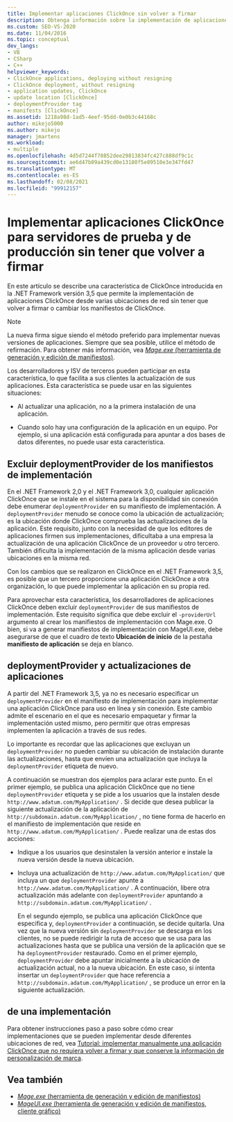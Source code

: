 ```yaml
---
title: Implementar aplicaciones ClickOnce sin volver a firmar
description: Obtenga información sobre la implementación de aplicaciones ClickOnce desde varias ubicaciones de red sin tener que volver a firmar o cambiar los manifiestos de ClickOnce.
ms.custom: SEO-VS-2020
ms.date: 11/04/2016
ms.topic: conceptual
dev_langs:
- VB
- CSharp
- C++
helpviewer_keywords:
- ClickOnce applications, deploying without resigning
- ClickOnce deployment, without resigning
- application updates, ClickOnce
- update location [ClickOnce]
- deploymentProvider tag
- manifests [ClickOnce]
ms.assetid: 1218a98d-1ad5-4eef-95dd-0e0b3c44168c
author: mikejo5000
ms.author: mikejo
manager: jmartens
ms.workload:
- multiple
ms.openlocfilehash: 4d5d7244f70852dee29813834fc427c888df9c1c
ms.sourcegitcommit: ae6d47b09a439cd0e13180f5e89510e3e347fd47
ms.translationtype: MT
ms.contentlocale: es-ES
ms.lasthandoff: 02/08/2021
ms.locfileid: "99912157"
---
```

# <a name="deploy-clickonce-applications-for-testing-and-production-servers-without-resigning"></a>Implementar aplicaciones ClickOnce para servidores de prueba y de producción sin tener que volver a firmar
En este artículo se describe una característica de ClickOnce introducida en la .NET Framework versión 3,5 que permite la implementación de aplicaciones ClickOnce desde varias ubicaciones de red sin tener que volver a firmar o cambiar los manifiestos de ClickOnce.

> [!NOTE]
> La nueva firma sigue siendo el método preferido para implementar nuevas versiones de aplicaciones. Siempre que sea posible, utilice el método de refirmación. Para obtener más información, vea [ *Mage.exe* (herramienta de generación y edición de manifiestos)](/dotnet/framework/tools/mage-exe-manifest-generation-and-editing-tool).

 Los desarrolladores y ISV de terceros pueden participar en esta característica, lo que facilita a sus clientes la actualización de sus aplicaciones. Esta característica se puede usar en las siguientes situaciones:

- Al actualizar una aplicación, no a la primera instalación de una aplicación.

- Cuando solo hay una configuración de la aplicación en un equipo. Por ejemplo, si una aplicación está configurada para apuntar a dos bases de datos diferentes, no puede usar esta característica.

## <a name="exclude-deploymentprovider-from-deployment-manifests"></a>Excluir deploymentProvider de los manifiestos de implementación
 En el .NET Framework 2,0 y el .NET Framework 3,0, cualquier aplicación ClickOnce que se instale en el sistema para la disponibilidad sin conexión debe enumerar `deploymentProvider` en su manifiesto de implementación. A `deploymentProvider` menudo se conoce como la ubicación de actualización; es la ubicación donde ClickOnce comprueba las actualizaciones de la aplicación. Este requisito, junto con la necesidad de que los editores de aplicaciones firmen sus implementaciones, dificultaba a una empresa la actualización de una aplicación ClickOnce de un proveedor u otro tercero. También dificulta la implementación de la misma aplicación desde varias ubicaciones en la misma red.

 Con los cambios que se realizaron en ClickOnce en el .NET Framework 3,5, es posible que un tercero proporcione una aplicación ClickOnce a otra organización, lo que puede implementar la aplicación en su propia red.

 Para aprovechar esta característica, los desarrolladores de aplicaciones ClickOnce deben excluir `deploymentProvider` de sus manifiestos de implementación. Este requisito significa que debe excluir el `-providerUrl` argumento al crear los manifiestos de implementación con Mage.exe. O bien, si va a generar manifiestos de implementación con MageUI.exe, debe asegurarse de que el cuadro de texto **Ubicación de inicio** de la pestaña **manifiesto de aplicación** se deja en blanco.

## <a name="deploymentprovider-and-application-updates"></a>deploymentProvider y actualizaciones de aplicaciones
 A partir del .NET Framework 3,5, ya no es necesario especificar un `deploymentProvider` en el manifiesto de implementación para implementar una aplicación ClickOnce para uso en línea y sin conexión. Este cambio admite el escenario en el que es necesario empaquetar y firmar la implementación usted mismo, pero permitir que otras empresas implementen la aplicación a través de sus redes.

 Lo importante es recordar que las aplicaciones que excluyan un `deploymentProvider` no pueden cambiar su ubicación de instalación durante las actualizaciones, hasta que envíen una actualización que incluya la `deploymentProvider` etiqueta de nuevo.

 A continuación se muestran dos ejemplos para aclarar este punto. En el primer ejemplo, se publica una aplicación ClickOnce que no tiene `deploymentProvider` etiqueta y se pide a los usuarios que la instalen desde `http://www.adatum.com/MyApplication/` . Si decide que desea publicar la siguiente actualización de la aplicación de `http://subdomain.adatum.com/MyApplication/` , no tiene forma de hacerlo en el manifiesto de implementación que reside en `http://www.adatum.com/MyApplication/` . Puede realizar una de estas dos acciones:

- Indique a los usuarios que desinstalen la versión anterior e instale la nueva versión desde la nueva ubicación.

- Incluya una actualización de `http://www.adatum.com/MyApplication/` que incluya un que `deploymentProvider` apunte a `http://www.adatum.com/MyApplication/` . A continuación, libere otra actualización más adelante con `deploymentProvider` apuntando a `http://subdomain.adatum.com/MyApplication/` .

  En el segundo ejemplo, se publica una aplicación ClickOnce que especifica y, `deploymentProvider` a continuación, se decide quitarla. Una vez que la nueva versión sin `deploymentProvider` se descarga en los clientes, no se puede redirigir la ruta de acceso que se usa para las actualizaciones hasta que se publica una versión de la aplicación que se ha `deploymentProvider` restaurado. Como en el primer ejemplo, `deploymentProvider` debe apuntar inicialmente a la ubicación de actualización actual, no a la nueva ubicación. En este caso, si intenta insertar un `deploymentProvider` que hace referencia a `http://subdomain.adatum.com/MyApplication/` , se produce un error en la siguiente actualización.

## <a name="create-a-deployment"></a>de una implementación
 Para obtener instrucciones paso a paso sobre cómo crear implementaciones que se pueden implementar desde diferentes ubicaciones de red, vea [Tutorial: implementar manualmente una aplicación ClickOnce que no requiera volver a firmar y que conserve la información de personalización de marca](../deployment/walkthrough-manually-deploying-a-clickonce-app-no-re-signing-required.md).

## <a name="see-also"></a>Vea también
- [*Mage.exe* (herramienta de generación y edición de manifiestos)](/dotnet/framework/tools/mage-exe-manifest-generation-and-editing-tool)
- [*MageUI.exe* (herramienta de generación y edición de manifiestos, cliente gráfico)](/dotnet/framework/tools/mageui-exe-manifest-generation-and-editing-tool-graphical-client)
